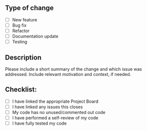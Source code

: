 ## Type of change

- [ ] New feature
- [ ] Bug fix
- [ ] Refactor
- [ ] Documentation update
- [ ] Testing

## Description

Please include a short summary of the change and which issue was addressed. Include relevant motivation and context, if needed.

## Checklist:

- [ ] I have linked the appropriate Project Board
- [ ] I have linked any issues this closes
- [ ] My code has no unused/commented out code
- [ ] I have performed a self-review of my code
- [ ] I have fully tested my code